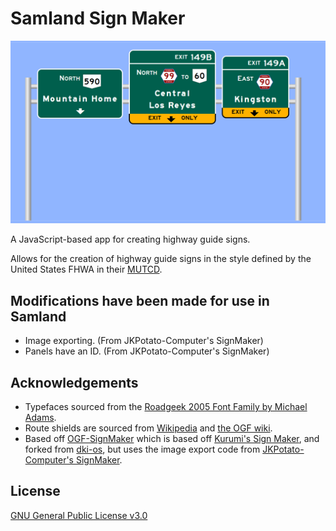 # Samland Sign Maker

![SignMaker Preview Thumbnail](img/example/tempache1.png)

A JavaScript-based app for creating highway guide signs.

Allows for the creation of highway guide signs in the style defined by the United States FHWA in their [MUTCD](https://mutcd.fhwa.dot.gov/kno_2009r1r2.htm).

## Modifications have been made for use in Samland

- Image exporting. (From JKPotato-Computer's SignMaker)
- Panels have an ID. (From JKPotato-Computer's SignMaker)

## Acknowledgements

- Typefaces sourced from the [Roadgeek 2005 Font Family by Michael Adams](https://n1en.org/roadgeek-fonts/).
- Route shields are sourced from [Wikipedia](https://en.wikipedia.org/wiki/Numbered_highways_in_the_United_States) and [the OGF wiki](https://wiki.opengeofiction.net/index.php/Category:Highway_shields).
- Based off [OGF-SignMaker](https://github.com/infinatious/OGF-SignMaker) which is based off [Kurumi's Sign Maker](http://www.kurumi.com/roads/signmaker), and forked from [dki-os](https://github.com/dki-os/SignMaker), but uses the image export code from [JKPotato-Computer's SignMaker](https://github.com/JKPotato-Computer/SignMaker/).

## License

[GNU General Public License v3.0](https://www.gnu.org/licenses/gpl-3.0.txt)
